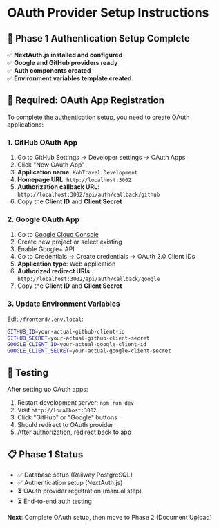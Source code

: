 # OAuth Provider Setup Instructions

## 🔧 Phase 1 Authentication Setup Complete

✅ **NextAuth.js installed and configured**  
✅ **Google and GitHub providers ready**  
✅ **Auth components created**  
✅ **Environment variables template created**  

## 🚨 **Required: OAuth App Registration**

To complete the authentication setup, you need to create OAuth applications:

### 1. GitHub OAuth App
1. Go to GitHub Settings → Developer settings → OAuth Apps
2. Click "New OAuth App"
3. **Application name**: `KohTravel Development`
4. **Homepage URL**: `http://localhost:3002`
5. **Authorization callback URL**: `http://localhost:3002/api/auth/callback/github`
6. Copy the **Client ID** and **Client Secret**

### 2. Google OAuth App  
1. Go to [Google Cloud Console](https://console.cloud.google.com/)
2. Create new project or select existing
3. Enable Google+ API
4. Go to Credentials → Create credentials → OAuth 2.0 Client IDs
5. **Application type**: Web application
6. **Authorized redirect URIs**: `http://localhost:3002/api/auth/callback/google`
7. Copy the **Client ID** and **Client Secret**

### 3. Update Environment Variables
Edit `/frontend/.env.local`:
```bash
GITHUB_ID=your-actual-github-client-id
GITHUB_SECRET=your-actual-github-client-secret
GOOGLE_CLIENT_ID=your-actual-google-client-id  
GOOGLE_CLIENT_SECRET=your-actual-google-client-secret
```

## 🧪 **Testing**
After setting up OAuth apps:
1. Restart development server: `npm run dev`
2. Visit `http://localhost:3002`
3. Click "GitHub" or "Google" buttons
4. Should redirect to OAuth provider
5. After authorization, redirect back to app

## 📋 **Phase 1 Status**
- ✅ Database setup (Railway PostgreSQL)
- ✅ Authentication setup (NextAuth.js)
- ⏳ OAuth provider registration (manual step)
- ⏳ End-to-end auth testing

**Next**: Complete OAuth setup, then move to Phase 2 (Document Upload)